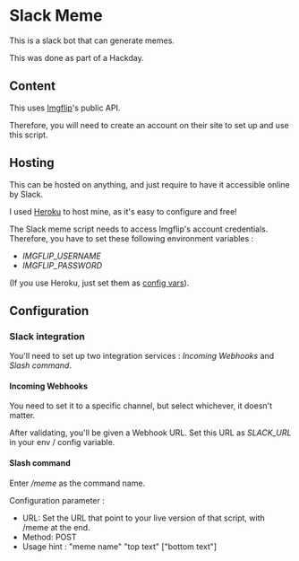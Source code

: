 # Slack Meme

This is a slack bot that can generate memes.

This was done as part of a Hackday.

## Content

This uses [Imgflip](https://imgflip.com/)'s public API.

Therefore, you will need to create an account on their site to set up and use this script.

## Hosting

This can be hosted on anything, and just require to have it accessible online by Slack.

I used [Heroku](heroku.com) to host mine, as it's easy to configure and free!

The Slack meme script needs to access Imgflip's account credentials. Therefore, you have to set these following environment variables :
- *IMGFLIP_USERNAME*
- *IMGFLIP_PASSWORD*

(If you use Heroku, just set them as [config vars](https://devcenter.heroku.com/articles/config-vars)).

## Configuration

### Slack integration

You'll need to set up two integration services : *Incoming Webhooks* and *Slash command*.

#### Incoming Webhooks

You need to set it to a specific channel, but select whichever, it doesn't matter.

After validating, you'll be given a Webhook URL. Set this URL as *SLACK_URL* in your env / config variable.

#### Slash command

Enter */meme* as the command name.

Configuration parameter :
- URL: Set the URL that point to your live version of that script, with /meme at the end.
- Method: POST
- Usage hint : "meme name"  "top text"  ["bottom text"]
